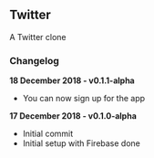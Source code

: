 ## Twitter

A Twitter clone

### Changelog
**18 December 2018 - v0.1.1-alpha**
- You can now sign up for the app

**17 December 2018 - v0.1.0-alpha**
- Initial commit
- Initial setup with Firebase done
